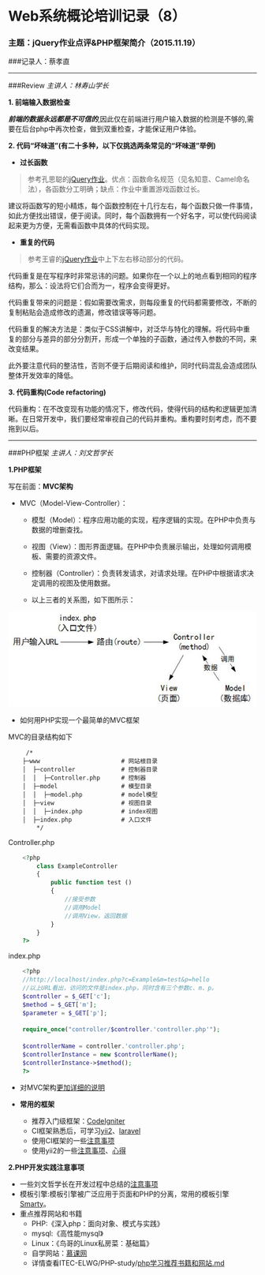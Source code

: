 # Web系统概论培训记录（8）

### 主题：jQuery作业点评&PHP框架简介（2015.11.19）

###记录人：蔡孝直

---
###Review
*主讲人：林寿山学长*

**1. 前端输入数据检查**

_**前端的数据永远都是不可信的**_,因此仅在前端进行用户输入数据的检测是不够的,需要在后台php中再次检查，做到双重检查，才能保证用户体验。

**2. 代码“坏味道”(有二十多种，以下仅挑选两条常见的“坏味道”举例)**

   * **过长函数**

>参考孔思聪的[jQuery作业](https://github.com/ITEC-ELWG/FE-Study/blob/master/kongsicong/puzzlen/puzzlen.js)。优点：函数命名规范（见名知意、Camel命名法），各函数分工明确；缺点：作业中重置游戏函数过长。

建议将函数写的短小精炼，每个函数控制在十几行左右，每个函数只做一件事情，如此方便找出错误，便于阅读。同时，每个函数拥有一个好名字，可以使代码阅读起来更为方便，无需看函数中具体的代码实现。

   * **重复的代码**

>参考王睿的[jQuery作业](https://github.com/ITEC-ELWG/FE-Study/blob/master/wangrui/puzzle2.0/puzzle2.0.js)中上下左右移动部分的代码。

代码重复是在写程序时非常忌讳的问题。如果你在一个以上的地点看到相同的程序结构，那么：设法将它们合而为一，程序会变得更好。

代码重复带来的问题是：假如需要改需求，则每段重复的代码都需要修改，不断的复制粘贴会造成修改的遗漏，修改错误等等问题。

代码重复的解决方法是：类似于CSS讲解中，对泛华与特化的理解。将代码中重复的部分与差异的部分分割开，形成一个单独的子函数，通过传入参数的不同，来改变结果。

此外要注意代码的整洁性，否则不便于后期阅读和维护，同时代码混乱会造成团队整体开发效率的降低。

**3. 代码重构(Code refactoring)**

代码重构：在不改变现有功能的情况下，修改代码，使得代码的结构和逻辑更加清晰。在日常开发中，我们要经常审视自己的代码并重构。重构要时刻考虑，而不要拖到以后。

---
###PHP框架
*主讲人：刘文哲学长*

**1.PHP框架**

写在前面：**MVC架构**

- MVC（Model-View-Controller）：

  - 模型（Model）：程序应用功能的实现，程序逻辑的实现。在PHP中负责与数据的增删查找。
  - 视图（View）：图形界面逻辑。在PHP中负责展示输出，处理如何调用模板、需要的资源文件。
  - 控制器（Controller）：负责转发请求，对请求处理。在PHP中根据请求决定调用的视图及使用数据。

  - 以上三者的关系图，如下图所示：

![MVC-Process](images/MVC-Process.jpg)

- 如何用PHP实现一个最简单的MVC框架

MVC的目录结构如下
  
```
	 /*
 	├─www                       # 网站根目录
 	│  ├─controller             # 控制器目录
 	│  │  ├─Controller.php      # 控制器
 	│  ├─model                  # 模型目录
 	│  │  ├─model.php           # model模型
 	│  ├─view                   # 视图目录
 	│  │  ├─index.php           # index视图
 	│  ├─index.php              # 入口文件
        */
```

Controller.php

```php
	<?php
		class ExampleController
		{
			public function test ()
			{
				//接受参数
				//调用Model
				//调用View，返回数据
			}
		}
	?>
```

index.php

```php
	<?php
	//http://localhost/index.php?c=Example&m=test&p=hello
	//以上URL看出，访问的文件是index.php，同时含有三个参数c、m、p。
	$controller = $_GET['c'];
	$method = $_GET['m'];
	$parameter = $_GET['p'];
	
	require_once("controller/$controller.'controller.php'");
	
	$controllerName = controller.'controller.php';
	$controllerInstance = new $controllerName();
	$controllerInstance->$method();
	?>
```

- 对MVC架构[更加详细的说明](http://www.jb51.net/article/60796.htm)

- **常用的框架**

  - 推荐入门级框架：[CodeIgniter](https://www.codeigniter.com/)
  - CI框架熟悉后，可学习[yii2](http://www.yiiframework.com/)、[laravel](http://laravel.com/)
  - 使用CI框架的一些[注意事项](http://neoyeelf.github.io/2015/03/17/CodeIgniter%E5%AD%A6%E4%B9%A0%E7%AC%94%E8%AE%B0%EF%BC%88%E4%B8%80%EF%BC%89/)
  - 使用yii2的一些[注意事项](http://neoyeelf.github.io/2015/07/24/YII%E6%A1%86%E6%9E%B6%E5%AD%A6%E4%B9%A0%E2%80%94%E2%80%94%E6%9C%89%E5%85%B3ActiveRecord%E7%9A%84%E4%B8%80%E4%BA%9B%E5%9D%91/)、[心得](http://neoyeelf.github.io/2015/03/17/CodeIgniter%E5%AD%A6%E4%B9%A0%E7%AC%94%E8%AE%B0%EF%BC%88%E4%BA%8C%EF%BC%89/)

**2.PHP开发实践注意事项**

- 一些刘文哲学长在开发过程中总结的[注意事项](http://neoyeelf.github.io/2015/05/11/php%E5%BC%80%E5%8F%91%E5%AE%9E%E8%B7%B5/)
- 模板引擎:模板引擎被广泛应用于页面和PHP的分离，常用的模板引擎[Smarty](http://www.smarty.net/)。
- 重点推荐网站和书籍
  - PHP:《深入php：面向对象、模式与实践》
  - mysql:《高性能mysql》
  - Linux：《鸟哥的Linux私房菜：基础篇》
  - 自学网站：[慕课网](http://www.imooc.com/)
  - 详情查看ITEC-ELWG/PHP-study/[php学习推荐书籍和网站.md](https://github.com/ITEC-ELWG/PHP-study/blob/master/php%E5%AD%A6%E4%B9%A0%E6%8E%A8%E8%8D%90%E4%B9%A6%E7%B1%8D%E5%92%8C%E7%BD%91%E7%AB%99.md)









